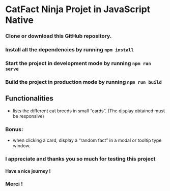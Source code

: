 # CatFact Ninja Projet in JavaScript Native

### Clone or download this GitHub repository.

### Install all the dependencies by running `npm install`
### Start the project in development mode by running `npm run serve`
### Build the project in production mode by running `npm run build`

## Functionalities
  - lists the different cat breeds in small “cards”. (The display obtained must be responsive)

### Bonus: 
  - when clicking a card, display a “random fact” in a modal or tooltip type window.

### I appreciate and thanks you so much for testing this project

#### Have a nice journey !

### Merci !
